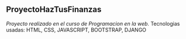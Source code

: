 ## ProyectoHazTusFinanzas

_Proyecto realizado en el curso de Programacion en la web._
Tecnologias usadas: HTML, CSS, JAVASCRIPT, BOOTSTRAP, DJANGO
